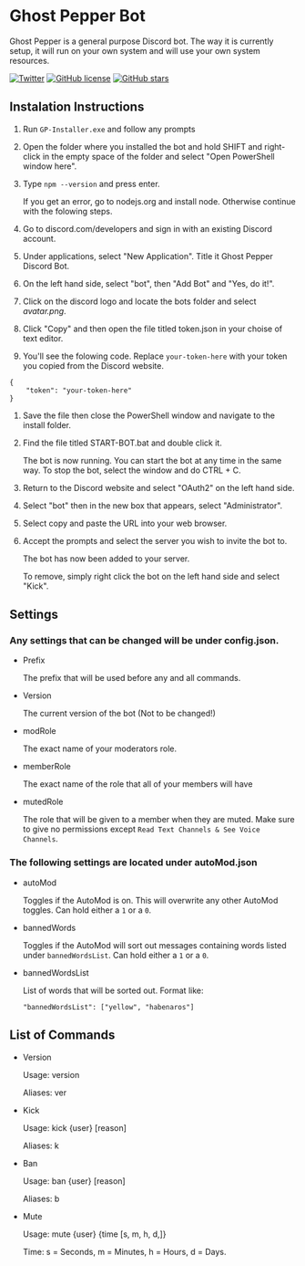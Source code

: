 # Ghost Pepper Bot
Ghost Pepper is a general purpose Discord bot. The way it is currently setup, it will run on your own system and will use your own system resources.

[![Twitter](https://img.shields.io/twitter/url?style=social&url=https%3A%2F%2Fgithub.com%2Fgoldenxlence%2Fghost-pepper-bot)](https://twitter.com/intent/tweet?text=Wow:&url=https%3A%2F%2Fgithub.com%2Fgoldenxlence%2Fghost-pepper-bot)     [![GitHub license](https://img.shields.io/github/license/goldenxlence/ghost-pepper-bot)](https://github.com/GoldenXLence/Ghost-Pepper-Bot/blob/master/LICENSE)     [![GitHub stars](https://img.shields.io/github/stars/goldenxlence/ghost-pepper-bot)](https://github.com/goldenxlence/ghost-pepper-bot/stargazers)

## Instalation Instructions
1. Run `GP-Installer.exe` and follow any prompts
1. Open the folder where you installed the bot and hold SHIFT and right-click in the empty space of the folder and select "Open PowerShell window here".
1. Type `npm --version` and press enter.

    If you get an error, go to nodejs.org and install node. Otherwise continue with the folowing steps.

1. Go to discord.com/developers and sign in with an existing Discord account.
1. Under applications, select "New Application". Title it Ghost Pepper Discord Bot.
1. On the left hand side, select "bot", then "Add Bot" and "Yes, do it!".
1. Click on the discord logo and locate the bots folder and select _avatar.png_.
1. Click "Copy" and then open the file titled token.json in your choise of text editor.
1. You'll see the folowing code. Replace `your-token-here` with your token you copied from the Discord website.
```
{
    "token": "your-token-here"
}
```
1. Save the file then close the PowerShell window and navigate to the install folder.
1. Find the file titled START-BOT.bat and double click it.

    The bot is now running. You can start the bot at any time in the same way. To stop the bot, select the window and do CTRL + C.

1. Return to the Discord website and select "OAuth2" on the left hand side.
1. Select "bot" then in the new box that appears, select "Administrator".
1. Select copy and paste the URL into your web browser.
1. Accept the prompts and select the server you wish to invite the bot to.

    The bot has now been added to your server. 

    To remove, simply right click the bot on the left hand side and select "Kick".


## Settings
### Any settings that can be changed will be under config.json.

- Prefix

    The prefix that will be used before any and all commands.
- Version
    
    The current version of the bot (Not to be changed!)
- modRole

    The exact name of your moderators role.

-  memberRole

    The exact name of the role that all of your members will have

- mutedRole

    The role that will be given to a member when they are muted. Make sure to give no permissions except `Read Text Channels & See Voice Channels`.
    
### The following settings are located under autoMod.json

- autoMod

    Toggles if the AutoMod is on. This will overwrite any other AutoMod toggles. Can hold either a `1` or a `0`.

- bannedWords
    
    Toggles if the AutoMod will sort out messages containing words listed under `bannedWordsList`. Can hold either a `1` or a `0`.

- bannedWordsList

    List of words that will be sorted out. Format like:
    ```
    "bannedWordsList": ["yellow", "habenaros"]
    ```

## List of Commands
- Version

    Usage: version

    Aliases: ver

- Kick

    Usage: kick {user} [reason]

    Aliases: k

- Ban

    Usage: ban {user} [reason]

    Aliases: b

- Mute

    Usage: mute {user} {time [s, m, h, d,]}

    Time: s = Seconds, m = Minutes, h = Hours, d = Days.
